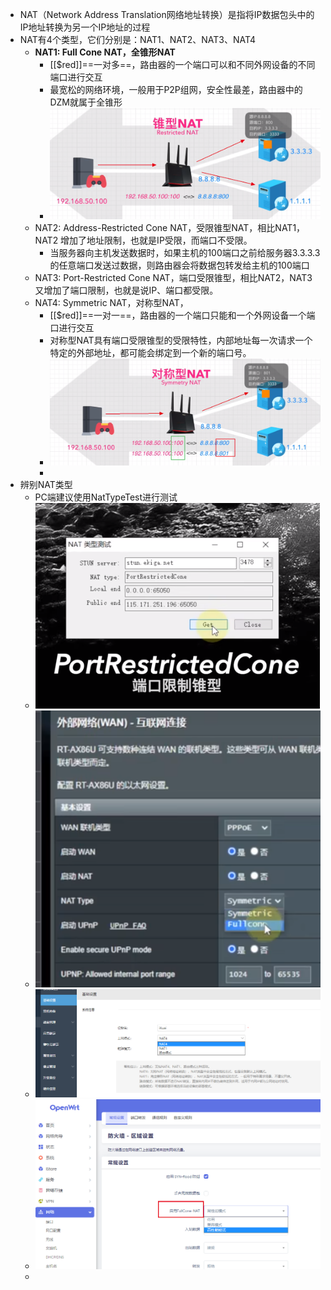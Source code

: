 - NAT（Network Address Translation网络地址转换）是指将IP数据包头中的IP地址转换为另一个IP地址的过程
- NAT有4个类型，它们分别是：NAT1、NAT2、NAT3、NAT4
	- **NAT1: Full Cone NAT，全锥形NAT**
		- [[$red]]==一对多==，路由器的一个端口可以和不同外网设备的不同端口进行交互
		- 最宽松的网络环境，一般用于P2P组网，安全性最差，路由器中的DZM就属于全锥形
		- ![image.png](../assets/image_1693902595217_0.png)
	- NAT2: Address-Restricted Cone NAT，受限锥型NAT，相比NAT1，NAT2 增加了地址限制，也就是IP受限，而端口不受限。
		- 当服务器向主机发送数据时，如果主机的100端口之前给服务器3.3.3.3的任意端口发送过数据，则路由器会将数据包转发给主机的100端口
	- NAT3: Port-Restricted Cone NAT，端口受限锥型，相比NAT2，NAT3 又增加了端口限制，也就是说IP、端口都受限。
	- NAT4: Symmetric NAT，对称型NAT，
		- [[$red]]==一对一==，路由器的一个端口只能和一个外网设备一个端口进行交互
		- 对称型NAT具有端口受限锥型的受限特性，内部地址每一次请求一个特定的外部地址，都可能会绑定到一个新的端口号。
		- ![image.png](../assets/image_1693902660368_0.png)
		-
- 辨别NAT类型
	- PC端建议使用NatTypeTest进行测试
	- ![image.png](../assets/image_1693901512004_0.png)
	- ![image.png](../assets/image_1693901710208_0.png)
	- ![image.png](../assets/image_1693901974217_0.png)
	- ![image.png](../assets/image_1693902237912_0.png)
	-